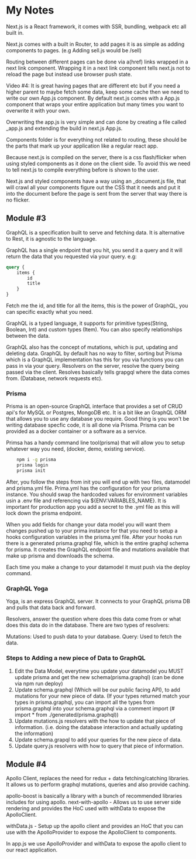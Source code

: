 # My Notes

Next.js is a React framework, it comes with SSR, bundling, webpack etc all built in.

Next.js comes with a built in Router, to add pages it is as simple as adding components to pages. (e.g Adding sell.js would be /sell)

Routing between different pages can be done via a(href) links wrapped in a next link component. Wrapping it in a next link component tells next.js not to reload the page but instead use browser push state.

Video #4:
It is great having pages that are different etc but if you need a higher parent to maybe fetch some data, keep some cache then we need to write our own App.js component. By default next.js comes with a App.js component that wraps your entire application but many times you want to overwrite it with your own.

Overwriting the app.js is very simple and can done by creating a file called _app.js and extending the build in next.js App.js.

Components folder is for everything not related to routing, these should be the parts that mark up your application like a regular react app.

Because next.js is compiled on the server, there is a css flash/flicker when using styled components as it done on the client side. To avoid this we need to tell next.js to compile everything before is shown to the user.

Next.js and styled components have a way using an _document.js file, that will crawl all your components figure out the CSS that it needs and put it into the document before the page is sent from the server that way there is no flicker. 

## Module #3
GraphQL is a specification built to serve and fetching data. It is alternative to Rest, it is agnostic to the language. 

GraphQL has a single endpoint that you hit, you send it a query and it will return the data that you requested via your query. e.g:
```graphql
query {
    items {
        id
        title
    }
}
```
Fetch me the id, and title for all the items, this is the power of GraphQL, you can specific exactly what you need.

GraphQL is a typed language, it supports for primitive types(String, Boolean, Int) and custom types (Item). You can also specify relationships between the data. 

GraphQL also has the concept of mutations, which is put, updating and deleting data. 
GraphQL by default has no way to filter, sorting but Prisma which is a GraphQL implementation has this for you via functions you can pass in via your query. Resolvers on the server, resolve the query being passed via the client. Resolves basically tells grapgql where the data comes from. (Database, network requests etc). 

### Prisma

Prisma is an open-source GraphQL interface that provides a set of CRUD api's for MySQL or Postgres, MongoDB etc. It is a bit like an GraphQL ORM that allows you to use any database you require. Good thing is you won't be writing database specfic code, it is all done via Prisma. Prisma can be provided as a docker container or a software as a service. 

Primsa has a handy command line tool(prisma) that will allow you to setup whatever way you need, (docker, demo, existing service). 
```sh
    npm i -g prisma
    prisma login
    prisma init
```

After, you follow the steps from init you will end up with two files, datamodel and prisma.yml file. Prima.yml has the configuration for your prisma instance. You should swap the hardcoded values for environment variables usin a .env file and referencing via ${ENV:VARIABLES_NAME}. It is important for production app you add a secret to the .yml file as this will lock down the prisma endpoint.

When you add fields for change your data model you will want them changes pushed up to your prima instance for that you need to setup a hooks configuration variables in the prisma.yml file. After your hooks run there is a generated prisma.graphql file, which is the entire graphql schema for prisma. It creates the GraphQL endpoint file and mutations available that make up prisma and downloads the schema. 

Each time you make a change to your datamodel it must push via the deploy command.

### GraphQL Yoga

Yoga, is an express GraphQL server. It connects to your GraphQL prisma DB and pulls that data back and forward. 

Resolvers, answer the question where does this data come from or what does this data do in the database. There are two types of resolvers:

Mutations: Used to push data to your database.
Query: Used to fetch the data.

### Steps to Adding a new piece of Data to GraphQL

1. Edit the Data Model, everytime you update your datamodel you MUST update prisma and get the new schema(prisma.graphql) (can be done via npm run deploy)
2. Update schema.graphql (Which will be our public facing API), to add mutations for your new piece of data. (If your types returned match your types in prisma.graphql, you can import all the types from prisma.graphql into your schema.graphql via a comment import (# import * from ./generated/prisma.graphql))
3. Update mutations.js resolvers with the how to update that piece of information. (i.e. doing the database interaction and actually updating the information)
4. Update schema.grapql to add your queries for the new piece of data.
5. Update query.js resolvers with how to query that piece of information. 


## Module #4

Apollo Client, replaces the need for redux + data fetching/catching libraries. It allows us to perform graphql mutations, queries and also provide caching.

apollo-boost is basically a library with a bunch of recommended libraries includes for using apollo. 
next-with-apollo - Allows us to use server side rendering and provides the HoC used with withData to expose the ApolloClient.

withData.js - Setup up the apollo client and provides an HoC that you can use with the ApolloProvider to expose the ApolloClient to components.

In app.js we use ApolloProvider and withData to expose the apollo client to our react application. 